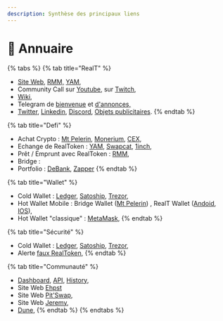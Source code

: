 ```yaml
---
description: Synthèse des principaux liens
---
```


# 🍈 Annuaire

{% tabs %}
{% tab title="RealT" %}
* [Site Web](https://realt.co/), [RMM,](https://rmm.realtoken.network/markets) [YAM](https://yam.realtoken.network/),
* Community Call sur [Youtube](https://www.youtube.com/@RealTplatform/streams), sur [Twitch](https://www.twitch.tv/realtofficial),
* [Wiki](https://wiki.realt.co/),&#x20;
* Telegram de [bienvenue](https://t.me/Realtoken\_welcome) et [d'annonces,](https://t.me/Communication\_RealT\_FR)
* [Twitter](https://twitter.com/RealTPlatform), [Linkedin](https://www.linkedin.com/company/realtplatform/), [Discord](https://discord.com/invite/5TkxpQc), [Objets publicitaires](https://merch.realt.co/).
{% endtab %}

{% tab title="Defi" %}
* Achat Crypto : [Mt Pelerin](https://www.mtpelerin.com/fr), [Monerium](https://monerium.com/), [CEX](https://coinmarketcap.com/fr/rankings/exchanges/),
* Echange de RealToken : [YAM](https://yam.realtoken.network/), [Swapcat](https://cloudflare-ipfs.com/ipfs/QmZ8wkYtFgGXpHpPGGjQAynS5m8jc4df9KwD4v1pV27yBK/start.htm), [1inch](https://app.1inch.io/),
* Prêt / Emprunt avec RealToken : [RMM](https://rmm.realtoken.network/markets),
* Bridge :&#x20;
* Portfolio : [DeBank](https://debank.com/), [Zapper](https://zapper.xyz/fr)
{% endtab %}

{% tab title="Wallet" %}
* Cold Wallet : [Ledger](https://www.ledger.com/fr), [Satoship](https://satochip.io/?lang=fr), [Trezor](https://trezor.io/),
* Hot Wallet Mobile :  Bridge Wallet ([Mt Pelerin](https://www.mtpelerin.com/bridge-wallet)) , RealT Wallet ([Andoid](https://play.google.com/store/apps/details?id=co.realt.bridge\&hl=fr\&gl=US\&pli=1), [IOS](https://apps.apple.com/fr/app/realt-wallet/id1545585469)),
* Hot Wallet "classique" : [MetaMask](https://metamask.io/),&#x20;
{% endtab %}

{% tab title="Sécurité" %}
* Cold Wallet : [Ledger](https://www.ledger.com/fr), [Satoship](https://satochip.io/?lang=fr), [Trezor](https://trezor.io/),
* Alerte [faux RealToken](https://realt.co/warning-malicious-activity-on-swap-cat-involving-fake-realtokens/),
{% endtab %}

{% tab title="Communauté" %}
* [Dashboard](https://dashboard.realt.community/), [API](https://api.realt.community/), [History](https://www.cryptalloc.com/realtsoon/),
* Site Web [E](https://ehpst.duckdns.org/realt\_rent\_tracker/)[hpst](https://ehpst.duckdns.org/realt\_rent\_tracker/)
* Site Web [Pit'Swap](https://marclanders.duckdns.org/),
* Site Web [Jeremy](https://yam.jycssu.fr/#/),&#x20;
* [Dune](https://dune.com/k06a/RealToken),
{% endtab %}
{% endtabs %}
